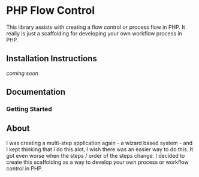 # PHP Flow Control

This library assists with creating a flow control or process flow in PHP.  It really is just a scaffolding for developing
your own workflow process in PHP.

## Installation Instructions

*coming soon*

## Documentation

### Getting Started

## About

I was creating a multi-step application again - a wizard based system - and I kept thinking that I do this alot, I wish
there was an easier way to do this.  It got even worse when the steps / order of the steps change.  I decided to create
this scaffolding as a way to develop your own process or workflow control in PHP.

